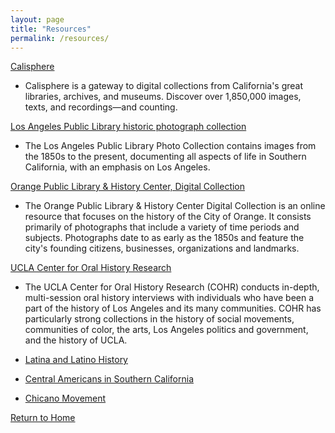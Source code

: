 ```yaml
---
layout: page
title: "Resources"
permalink: /resources/
---
```


[Calisphere](https://calisphere.org/) 
* Calisphere is a gateway to digital collections from California's great libraries, archives, and museums. Discover over 1,850,000 images, texts, and recordings—and counting.

[Los Angeles Public Library historic photograph collection](https://tessa.lapl.org/photocol) 
* The Los Angeles Public Library Photo Collection contains images from the 1850s to the present, documenting all aspects of life in Southern California, with an emphasis on Los Angeles.

[Orange Public Library & History Center, Digital Collection](http://history.cityoforange.org/knowvation) 
* The Orange Public Library & History Center Digital Collection is an online resource that focuses on the history of the City of Orange. It consists primarily of photographs that include a variety of time periods and subjects. Photographs date to as early as the 1850s and feature the city's founding citizens, businesses, organizations and landmarks. 

[UCLA Center for Oral History Research](https://oralhistory.library.ucla.edu/)
* The UCLA Center for Oral History Research (COHR) conducts in-depth, multi-session oral history interviews with individuals who have been a part of the history of Los Angeles and its many communities. COHR has particularly strong collections in the history of social movements, communities of color, the arts, Los Angeles politics and government, and the history of UCLA.

* [Latina and Latino History](https://oralhistory.library.ucla.edu/?f%5Bsubject_topic_facet%5D%5B%5D=Latina+and+Latino+History)
* [Central Americans in Southern California](https://oralhistory.library.ucla.edu/?f%5Bsubject_topic_facet%5D%5B%5D=Central+Americans+in+Southern+California)
* [Chicano Movement](https://oralhistory.library.ucla.edu/?f%5Bsubject_topic_facet%5D%5B%5D=Chicano+Movement)

[Return to Home](https://uclachicanxstudies.github.io/BarrioSuburbanisms/)
